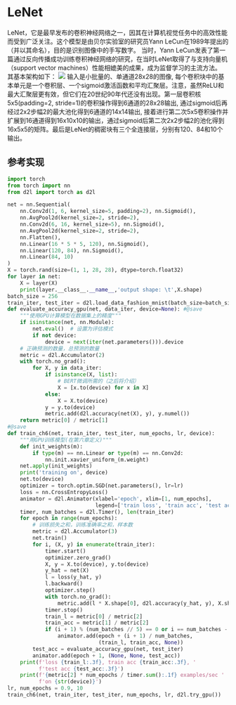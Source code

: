 # LeNet
LeNet，它是最早发布的卷积神经网络之一，因其在计算机视觉任务中的高效性能而受到广泛关注。这个模型是由贝尔实验室的研究员Yann LeCun在1989年提出的（并以其命名），目的是识别图像中的手写数字。 当时，Yann LeCun发表了第一篇通过反向传播成功训练卷积神经网络的研究，在当时LeNet取得了与支持向量机（support vector machines）性能相媲美的成果，成为监督学习的主流方法。
其基本架构如下：
![](https://zh-v2.d2l.ai/_images/lenet.svg)
输入是小批量的、单通道28x28的图像, 每个卷积块中的基本单元是一个卷积层、一个sigmoid激活函数和平均汇聚层。注意，虽然ReLU和最大汇聚层更有效，但它们在20世纪90年代还没有出现。第一层卷积核5x5(padding=2, stride=1)的卷积操作得到6通道的28x28输出, 通过sigmoid后再经过2x2步幅2的最大池化得到6通道的14x14输出, 接着进行第二次5x5卷积操作并扩展到16通道得到16x10x10的输出，通过sigmoid后第二次2x2步幅2的池化得到16x5x5的矩阵。最后是LeNet的稠密块有三个全连接层，分别有120、84和10个输出。

## 参考实现
```py
import torch
from torch import nn
from d2l import torch as d2l

net = nn.Sequential(
    nn.Conv2d(1, 6, kernel_size=5, padding=2), nn.Sigmoid(),
    nn.AvgPool2d(kernel_size=2, stride=2),
    nn.Conv2d(6, 16, kernel_size=5), nn.Sigmoid(),
    nn.AvgPool2d(kernel_size=2, stride=2),
    nn.Flatten(),
    nn.Linear(16 * 5 * 5, 120), nn.Sigmoid(),
    nn.Linear(120, 84), nn.Sigmoid(),
    nn.Linear(84, 10)
)
X = torch.rand(size=(1, 1, 28, 28), dtype=torch.float32)
for layer in net:
    X = layer(X)
    print(layer.__class__.__name__,'output shape: \t',X.shape)
batch_size = 256
train_iter, test_iter = d2l.load_data_fashion_mnist(batch_size=batch_size)
def evaluate_accuracy_gpu(net, data_iter, device=None): #@save
    """使用GPU计算模型在数据集上的精度"""
    if isinstance(net, nn.Module):
        net.eval()  # 设置为评估模式
        if not device:
            device = next(iter(net.parameters())).device
    # 正确预测的数量，总预测的数量
    metric = d2l.Accumulator(2)
    with torch.no_grad():
        for X, y in data_iter:
            if isinstance(X, list):
                # BERT微调所需的（之后将介绍）
                X = [x.to(device) for x in X]
            else:
                X = X.to(device)
            y = y.to(device)
            metric.add(d2l.accuracy(net(X), y), y.numel())
    return metric[0] / metric[1]
#@save
def train_ch6(net, train_iter, test_iter, num_epochs, lr, device):
    """用GPU训练模型(在第六章定义)"""
    def init_weights(m):
        if type(m) == nn.Linear or type(m) == nn.Conv2d:
            nn.init.xavier_uniform_(m.weight)
    net.apply(init_weights)
    print('training on', device)
    net.to(device)
    optimizer = torch.optim.SGD(net.parameters(), lr=lr)
    loss = nn.CrossEntropyLoss()
    animator = d2l.Animator(xlabel='epoch', xlim=[1, num_epochs],
                            legend=['train loss', 'train acc', 'test acc'])
    timer, num_batches = d2l.Timer(), len(train_iter)
    for epoch in range(num_epochs):
        # 训练损失之和，训练准确率之和，样本数
        metric = d2l.Accumulator(3)
        net.train()
        for i, (X, y) in enumerate(train_iter):
            timer.start()
            optimizer.zero_grad()
            X, y = X.to(device), y.to(device)
            y_hat = net(X)
            l = loss(y_hat, y)
            l.backward()
            optimizer.step()
            with torch.no_grad():
                metric.add(l * X.shape[0], d2l.accuracy(y_hat, y), X.shape[0])
            timer.stop()
            train_l = metric[0] / metric[2]
            train_acc = metric[1] / metric[2]
            if (i + 1) % (num_batches // 5) == 0 or i == num_batches - 1:
                animator.add(epoch + (i + 1) / num_batches,
                             (train_l, train_acc, None))
        test_acc = evaluate_accuracy_gpu(net, test_iter)
        animator.add(epoch + 1, (None, None, test_acc))
    print(f'loss {train_l:.3f}, train acc {train_acc:.3f}, '
          f'test acc {test_acc:.3f}')
    print(f'{metric[2] * num_epochs / timer.sum():.1f} examples/sec '
          f'on {str(device)}')
lr, num_epochs = 0.9, 10
train_ch6(net, train_iter, test_iter, num_epochs, lr, d2l.try_gpu())
```